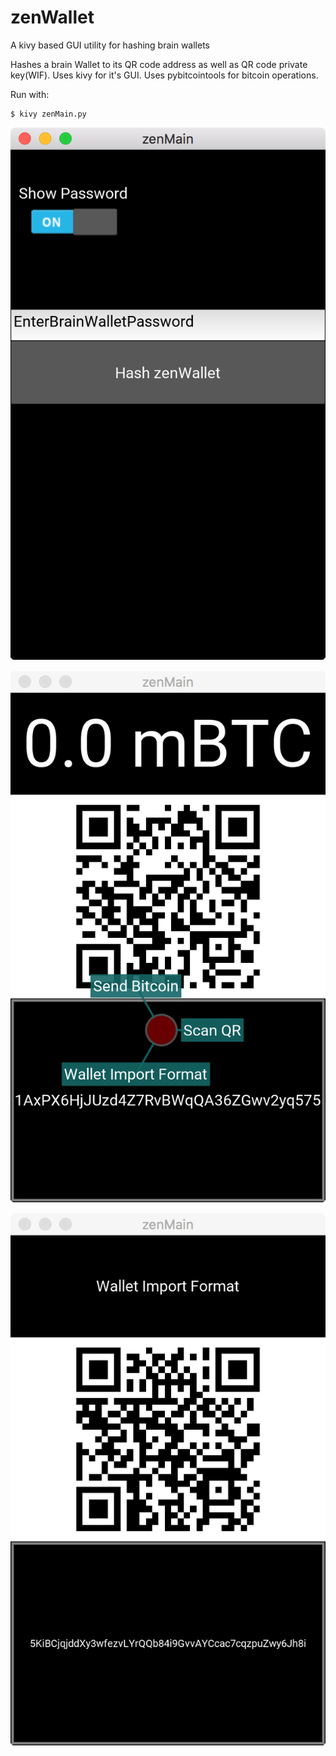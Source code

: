 # zenWallet
A kivy based GUI utility for hashing brain wallets

Hashes a brain Wallet to its QR code address as well as QR code private key(WIF). 
Uses kivy for it's GUI. Uses pybitcointools for bitcoin operations. 

Run with:

```
$ kivy zenMain.py
```

![alt tag](Images/main.jpg)

![alt tag](Images/Menu.jpg)

![alt tag](Images/WIF.jpg)
